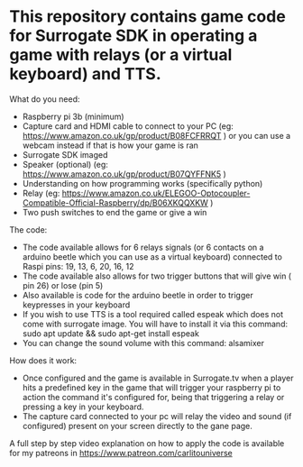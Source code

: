 # This repository contains game code for Surrogate SDK in operating a game with relays (or a virtual keyboard) and TTS.



What do you need:

- Raspberry pi 3b (minimum)
- Capture card and HDMI cable to connect to your PC (eg: https://www.amazon.co.uk/gp/product/B08FCFRRQT ) or you can use a webcam instead if that is how your game is ran
- Surrogate SDK imaged
- Speaker (optional) (eg: https://www.amazon.co.uk/gp/product/B07QYFFNK5 )
- Understanding on how programming works (specifically python)
- Relay (eg: https://www.amazon.co.uk/ELEGOO-Optocoupler-Compatible-Official-Raspberry/dp/B06XKQQXKW )
- Two push switches to end the game or give a win


The code:

- The code available allows for 6 relays signals (or 6 contacts on a arduino beetle which you can use as a virtual keyboard) connected to Raspi pins: 19, 13, 6, 20, 16, 12
- The code available also allows for two trigger buttons that will give win ( pin 26) or lose (pin 5)
- Also available is code for the arduino beetle in order to trigger keypresses in your keyboard
- If you wish to use TTS is a tool required called espeak which does not come with surrogate image. You will have to install it via this command: sudo apt update && sudo apt-get install espeak
- You can change the sound volume with this command: alsamixer 

How does it work:

- Once configured and the game is available in Surrogate.tv when a player hits a predefined key in the game that will trigger your raspberry pi to action the command it's configured for, being that triggering a relay or pressing a key in your keyboard.
- The capture card connected to your pc will relay the video and sound (if configured) present on your screen directly to the gane page.


A full step by step video explanation on how to apply the code is available for my patreons in https://www.patreon.com/carlitouniverse
